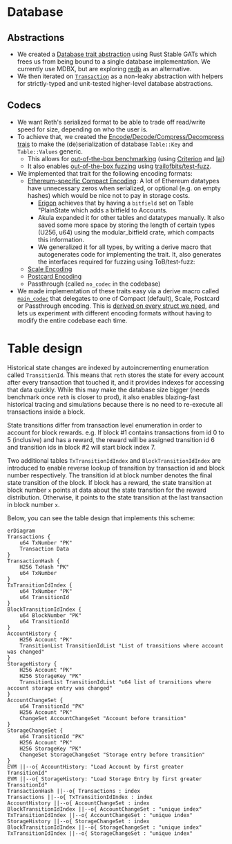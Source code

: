 # Database

## Abstractions

* We created a [Database trait abstraction](https://github.com/paradigmxyz/reth/blob/0d9b9a392d4196793736522f3fc2ac804991b45d/crates/interfaces/src/db/mod.rs) using Rust Stable GATs which frees us from being bound to a single database implementation. We currently use MDBX, but are exploring [redb](https://github.com/cberner/redb) as an alternative.
* We then iterated on [`Transaction`](https://github.com/paradigmxyz/reth/blob/0d9b9a392d4196793736522f3fc2ac804991b45d/crates/stages/src/db.rs#L14-L19) as a non-leaky abstraction with helpers for strictly-typed and unit-tested higher-level database abstractions.

## Codecs

* We want Reth's serialized format to be able to trade off read/write speed for size, depending on who the user is.
* To achieve that, we created the [Encode/Decode/Compress/Decompress trais](https://github.com/paradigmxyz/reth/blob/0d9b9a392d4196793736522f3fc2ac804991b45d/crates/interfaces/src/db/table.rs#L9-L36) to make the (de)serialization of database `Table::Key` and `Table::Values` generic.
    * This allows for [out-of-the-box benchmarking](https://github.com/paradigmxyz/reth/blob/0d9b9a392d4196793736522f3fc2ac804991b45d/crates/db/benches/encoding_iai.rs#L5) (using [Criterion](https://github.com/bheisler/criterion.rs) and [Iai](https://github.com/bheisler/iai))
    * It also enables [out-of-the-box fuzzing](https://github.com/paradigmxyz/reth/blob/0d9b9a392d4196793736522f3fc2ac804991b45d/crates/interfaces/src/db/codecs/fuzz/mod.rs) using [trailofbits/test-fuzz](https://github.com/trailofbits/test-fuzz).
* We implemented that trait for the following encoding formats:
    * [Ethereum-specific Compact Encoding](https://github.com/paradigmxyz/reth/blob/0d9b9a392d4196793736522f3fc2ac804991b45d/crates/codecs/derive/src/compact/mod.rs): A lot of Ethereum datatypes have unnecessary zeros when serialized, or optional (e.g. on empty hashes) which would be nice not to pay in storage costs. 
        * [Erigon](https://github.com/ledgerwatch/erigon/blob/12ee33a492f5d240458822d052820d9998653a63/docs/programmers_guide/db_walkthrough.MD) achieves that by having a `bitfield` set on  Table "PlainState which adds a bitfield to Accounts.
        * Akula expanded it for other tables and datatypes manually. It also saved some more space by storing the length of certain types (U256, u64) using the modular_bitfield crate, which compacts this information.
        * We generalized it for all types, by writing a derive macro that autogenerates code for implementing the trait. It, also generates the interfaces required for fuzzing using ToB/test-fuzz:
    * [Scale Encoding](https://github.com/paritytech/parity-scale-codec)
    * [Postcard Encoding](https://github.com/jamesmunns/postcard)
    * Passthrough (called `no_codec` in the codebase)
* We made implementation of these traits easy via a derive macro called [`main_codec`](https://github.com/paradigmxyz/reth/blob/0d9b9a392d4196793736522f3fc2ac804991b45d/crates/codecs/derive/src/lib.rs#L15) that delegates to one of Compact (default), Scale, Postcard or Passthrough encoding. This is [derived on every struct we need](https://github.com/search?q=repo%3Aparadigmxyz%2Freth%20%22%23%5Bmain_codec%5D%22&type=code), and lets us experiment with different encoding formats without having to modify the entire codebase each time.



# Table design

Historical state changes are indexed by autoincrementing enumeration called `TransitionId`. This means that `reth` stores the state for every account after every transaction that touched it, and it provides indexes for accessing that data quickly. While this may make the database size bigger (needs benchmark once `reth` is closer to prod), it also enables blazing-fast historical tracing and simulations because there is no need to re-execute all transactions inside a block.

State transitions differ from transaction level enumeration in order to account for block rewards.
e.g. If block #1 contains transactions from id 0 to 5 (inclusive) and has a reward, the reward will be assigned transition id 6 and transition ids in block #2 will start block index 7.

Two additional tables `TxTransitionIdIndex` and `BlockTransitionIdIndex` are introduced to enable reverse lookup of transition by transaction id and block number respectively. The transition id at block number denotes the final state transition of the block. If block has a reward, the state transition at block number `x` points at data about the state transition for the reward distribution. Otherwise, it points to the state transition at the last transaction in block number `x`.

Below, you can see the table design that implements this scheme:

```mermaid
erDiagram
Transactions {
    u64 TxNumber "PK"
    Transaction Data
}
TransactionHash {
    H256 TxHash "PK"
    u64 TxNumber
}
TxTransitionIdIndex {
    u64 TxNumber "PK"
    u64 TransitionId 
}
BlockTransitionIdIndex {
    u64 BlockNumber "PK"
    u64 TransitionId
}
AccountHistory {
    H256 Account "PK"
    TransitionList TransitionIdList "List of transitions where account was changed"
}
StorageHistory {
    H256 Account "PK"
    H256 StorageKey "PK"
    TransitionList TransitionIdList "u64 list of transitions where account storage entry was changed"
}
AccountChangeSet {
    u64 TransitionId "PK"
    H256 Account "PK"
    ChangeSet AccountChangeSet "Account before transition"
}
StorageChangeSet {
    u64 TransitionId "PK"
    H256 Account "PK"
    H256 StorageKey "PK"
    ChangeSet StorageChangeSet "Storage entry before transition"
}
EVM ||--o{ AccountHistory: "Load Account by first greater TransitionId"
EVM ||--o{ StorageHistory: "Load Storage Entry by first greater TransitionId"
TransactionHash ||--o{ Transactions : index
Transactions ||--o{ TxTransitionIdIndex : index
AccountHistory ||--o{ AccountChangeSet : index
BlockTransitionIdIndex ||--o{ AccountChangeSet : "unique index"
TxTransitionIdIndex ||--o{ AccountChangeSet : "unique index"
StorageHistory ||--o{ StorageChangeSet : index
BlockTransitionIdIndex ||--o{ StorageChangeSet : "unique index"
TxTransitionIdIndex ||--o{ StorageChangeSet : "unique index"
```
